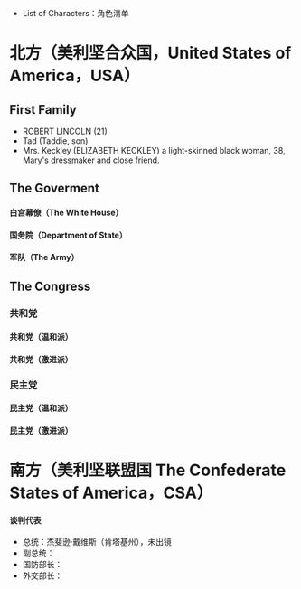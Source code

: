 - List of Characters：角色清单

# 北方（美利坚合众国，United States of America，USA）

## First Family
- ROBERT LINCOLN (21)
- Tad (Taddie, son)
- Mrs. Keckley (ELIZABETH KECKLEY)
a light-skinned black woman, 38, Mary's dressmaker and close friend.

## The Goverment
#### 白宫幕僚（The White House）
#### 国务院（Department of State）
#### 军队（The Army）

## The Congress

### 共和党
#### 共和党（温和派）
#### 共和党（激进派）

### 民主党
#### 民主党（温和派）
#### 民主党（激进派）

# 南方（美利坚联盟国 The Confederate States of America，CSA）

#### 谈判代表
- 总统：杰斐逊·戴维斯（肯塔基州），未出镜
- 副总统：
- 国防部长：
- 外交部长：
